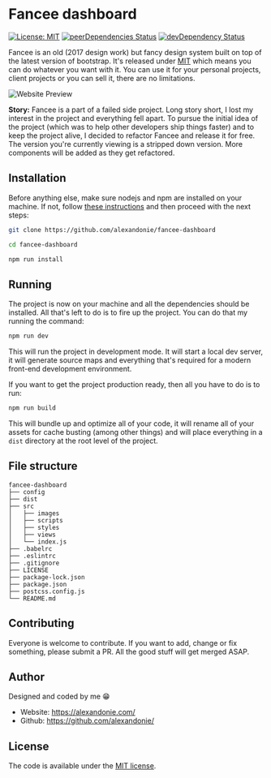# Fancee dashboard

[![License: MIT](https://img.shields.io/badge/license-MIT-blue.svg)](https://opensource.org/licenses/MIT)
[![peerDependencies Status](https://img.shields.io/david/peer/alexandonie/fancee-dashboard.svg)](https://david-dm.org/alexandonie/fancee-dashboard?type=peer)
[![devDependency Status](https://img.shields.io/david/dev/alexandonie/fancee-dashboard.svg)](https://david-dm.org/alexandonie/fancee-dashboard?type=dev)

Fancee is an old (2017 design work) but fancy design system built on top of the latest version of bootstrap. It's released under [MIT](LICENSE) which means you can do whatever you want with it. You can use it for your personal projects, client projects or you can sell it, there are no limitations.

![Website Preview](https://stupefied-euler-a72577.netlify.com/bl5a4gj8tq31tewnx0.jpg "Fancee dashboard")


**Story:** Fancee is a part of a failed side project. Long story short, I lost my interest in the project and everything fell apart. To pursue the initial idea of the project (which was to help other developers ship things faster) and to keep the project alive, I decided to refactor Fancee and release it for free. The version you're currently viewing is a stripped down version. More components will be added as they get refactored.


## Installation

Before anything else, make sure nodejs and npm are installed on your machine. If not, follow [these instructions](https://docs.npmjs.com/downloading-and-installing-node-js-and-npm) and then proceed with the next steps:

```bash
git clone https://github.com/alexandonie/fancee-dashboard
```

```bash
cd fancee-dashboard
```

```bash
npm run install
```

## Running

The project is now on your machine and all the dependencies should be installed. All that's left to do is to fire up the project. You can do that my running the command:

```bash
npm run dev
```

This will run the project in development mode. It will start a local dev server, it will generate source maps and everything that's required for a modern front-end development environment.

If you want to get the project production ready, then all you have to do is to run:

```bash
npm run build
```

This will bundle up and optimize all of your code, it will rename all of your assets for cache busting (among other things) and will place everything in a `dist` directory at the root level of the project.

## File structure
```
fancee-dashboard
├── config
├── dist
├── src
│   ├── images
│   ├── scripts
│   ├── styles
│   ├── views
│   └── index.js
├── .babelrc
├── .eslintrc
├── .gitignore
├── LICENSE
├── package-lock.json
├── package.json
├── postcss.config.js
└── README.md
```

## Contributing

Everyone is welcome to contribute. If you want to add, change or fix something, please submit a PR. All the good stuff will get merged ASAP.


## Author

Designed and coded by me 😁

-   Website: <https://alexandonie.com/>
-   Github: <https://github.com/alexandonie/>

## License

The code is available under the [MIT license](LICENSE).
